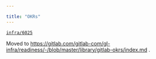 ```yaml
---

title: "OKRs"
---
```








[`infra/6025`](https://gitlab.com/gitlab-com/gl-infra/infrastructure/issues/6025)

Moved to https://gitlab.com/gitlab-com/gl-infra/readiness/-/blob/master/library/gitlab-okrs/index.md .
